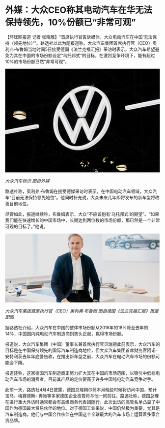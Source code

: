 # 外媒：大众CEO称其电动汽车在华无法保持领先，10%份额已“非常可观”

【环球网报道 记者
张晓雅】“首席执行官告诉媒体，大众电动汽车在中国‘无法保持（领先地位）’”。路透社以此为题报道称，大众汽车集团首席执行官（CEO）奥利弗·布鲁姆当地时间5日接受德国《法兰克福汇报》采访时表示，大众汽车希望避免为其在中国的市场份额设定“乌托邦式”的目标，在激烈竞争环境下，能有超过10%的市场份额已然“非常可观”。

![d6dc1dc3c518c2b32b1b37f63c2a3f97.jpg](https://raw.githubusercontent.com/qqhsx/qqnews_image/main/2024/04/06/外媒：大众CEO称其电动汽车在华无法保持领先，10%份额已“非常可观”/d6dc1dc3c518c2b32b1b37f63c2a3f97.jpg)

 _大众汽车标识 图自外媒_

路透社称，奥利弗·布鲁姆在接受德媒采访时表示，在中国电动汽车领域，大众汽车“目前无法保持领先地位”。他同时补充说，大众未来几年即将发布的新车型将改善目前地位。

尽管如此，报道继续称，布鲁姆表示，大众“不应该抱有‘乌托邦式’的期望”。“如果我们能在快速增长的中国市场中，长期达到两位数的市场份额，那已然是一个非常可观的目标了。”他说。

![34c5bac501a2660d7030e9c30a09b2e2.jpg](https://raw.githubusercontent.com/qqhsx/qqnews_image/main/2024/04/06/外媒：大众CEO称其电动汽车在华无法保持领先，10%份额已“非常可观”/34c5bac501a2660d7030e9c30a09b2e2.jpg)

_大众汽车集团首席执行官（CEO）奥利弗·布鲁姆 图自德国《法兰克福汇报》报道配图_

据路透社介绍，大众汽车在中国的整体市场份额从2018年的18%降至去年的14%，中国国内纯电动汽车制造商则势头正起，赢得市场份额。

报道说，大众汽车集团（中国）董事长兼首席执行官贝瑞德此前表示，大众汽车的目标是在中国保持领先的国际汽车制造商地位，但大众汽车集团首席财务官阿诺·安特利茨去年年底警告称，在推出新车型之前，大众汽车在电动汽车市场的份额可能会下降。

报道还称，这家德国汽车制造商正努力扩大其在中国的市场范围，以吸引中低档电动汽车市场的消费者，目前其产品的定价要高于许多中国纯电动汽车竞争对手。

此前一天，路透社4月4日披露，德国总理朔尔茨本月晚些时候将访问中国，预计宝马、梅赛德斯-
奔驰等多家德国企业高管将与他一同前往。路透社称，德国总理在进行重大外访时通常都会有高级商务代表团随行，此次出访的高管名单凸显了中国作为德国最大贸易伙伴的地位。对于德国工业来说，中国仍然极为重要，尤其是汽车制造商。他们与中国合作伙伴在中国这个全球最大的汽车市场上运营着多家合资品牌。

